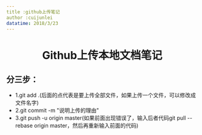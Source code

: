 ```yaml
---
title :github上传笔记
author :cuijunlei
datatime: 2018/3/23
--- 
```

# <center>Github上传本地文档笔记</center>
## 分三步：
- 1.git add .(后面的点代表是要上传全部文件，如果上传一个文件，可以修改成文件名字)
- 2.git commit -m "说明上传的理由"
- 3.git push -u origin master(如果前面出现错误了，输入后者代码git pull --rebase origin master，然后再重新输入前面的代码)